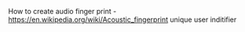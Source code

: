 

How to create audio finger print - https://en.wikipedia.org/wiki/Acoustic_fingerprint unique user inditifier